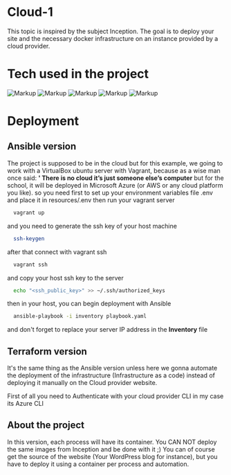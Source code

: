 
# Cloud-1

This topic is inspired by the subject Inception. The goal is to deploy your site and the
necessary docker infrastructure on an instance provided by a cloud provider.

# Tech used in the project

![Markup](https://img.shields.io/badge/Docker-2CA5E0?style=for-the-badge&logo=docker&logoColor=white)
![Markup](https://img.shields.io/badge/Ansible-000000?style=for-the-badge&logo=ansible&logoColor=white)
![Markup](https://img.shields.io/badge/microsoft%20azure-0089D6?style=for-the-badge&logo=microsoft-azure&logoColor=white) 
![Markup](https://img.shields.io/badge/Terraform-7B42BC?style=for-the-badge&logo=terraform&logoColor=white) 
![Markup](https://img.shields.io/badge/Wordpress-21759B?style=for-the-badge&logo=wordpress&logoColor=white) 

# Deployment
## Ansible version
The project is supposed to be in the cloud but for this example, we going to work 
with a VirtualBox ubuntu server with Vagrant, because as a wise man once said: 
        **' There is no cloud it’s just someone else’s computer**
but for the school, it will be deployed in Microsoft Azure (or AWS or any cloud platform you like).
so you need first to set up your environment variables file .env and place it in resources/.env
then run your vagrant server
```bash
  vagrant up
```
and you need to generate the ssh key of your host machine
```bash
  ssh-keygen
```
after that connect with vagrant ssh
```bash
  vagrant ssh
```
and copy your host ssh key to the server
```bash
  echo "<ssh_public_key>" >> ~/.ssh/authorized_keys
```
then in your host, you can begin deployment with Ansible
```bash
  ansible-playbook -i inventory playbook.yaml
```
and don't forget to replace your server IP address in the **Inventory** file
## Terraform version
It's the same thing as the Ansible version unless here we gonna automate the deployment of the infrastructure (Infrastructure as a code)
instead of deploying it manually on the Cloud provider website.

First of all you need to Authenticate with your cloud provider CLI in my case its Azure CLI
## About the project

In this version, each process will have its container. You CAN NOT deploy the same
images from Inception and be done with it ;) You can of course get the source of the
website (Your WordPress blog for instance), but you have to deploy it using a container
per process and automation.

    


    



